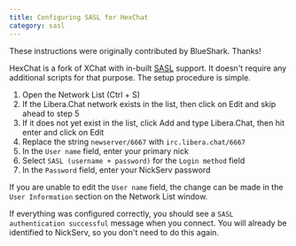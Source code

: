 ```yaml
---
title: Configuring SASL for HexChat
category: sasl
---
```


These instructions were originally contributed by BlueShark. Thanks!

HexChat is a fork of XChat with in-built [SASL](/guides/sasl) support.
It doesn't require any additional scripts for that purpose. The setup
procedure is simple.

1. Open the Network List (Ctrl + S)
2. If the Libera.Chat network exists in the list, then click on Edit and skip
   ahead to step 5
3. If it does not yet exist in the list, click Add and type Libera.Chat,
   then hit enter and click on Edit
4. Replace the string `newserver/6667` with `irc.libera.chat/6667`
5. In the `User name` field, enter your primary nick
6. Select `SASL (username + password)` for the `Login method` field
7. In the `Password` field, enter your NickServ password

If you are unable to edit the `User name` field, the change can be made in the
`User Information` section on the Network List window.

If everything was configured correctly, you should see a
`SASL authentication successful` message when you connect. You will already be
identified to NickServ, so you don't need to do this again.
